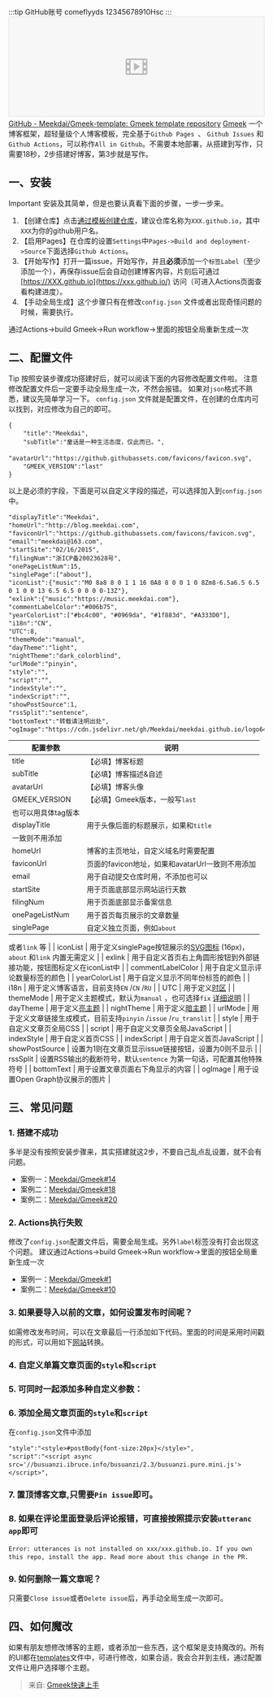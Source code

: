 
:::tip
GitHub账号
comeflyyds
12345678910Hsc
:::
[![gmeek博客搭建视频.mp4 (15.76MB)](../images/7f2f55e32159afeaa752aaa4983cc03b.png)](https://www.yuque.com/docs/174826977?_lake_card=%7B%22status%22%3A%22done%22%2C%22name%22%3A%22gmeek%E5%8D%9A%E5%AE%A2%E6%90%AD%E5%BB%BA%E8%A7%86%E9%A2%91.mp4%22%2C%22size%22%3A16530587%2C%22taskId%22%3A%22u5a294d4f-6081-4d58-803c-7dd8001d55e%22%2C%22taskType%22%3A%22upload%22%2C%22url%22%3Anull%2C%22cover%22%3Anull%2C%22videoId%22%3A%22inputs%2Fprod%2Fyuque%2F2024%2F40770342%2Fmp4%2F1719102677934-ced4a23a-93db-43c0-a16d-39bca00ed780.mp4%22%2C%22download%22%3Afalse%2C%22__spacing%22%3A%22both%22%2C%22id%22%3A%22vZbzX%22%2C%22margin%22%3A%7B%22top%22%3Atrue%2C%22bottom%22%3Atrue%7D%2C%22card%22%3A%22video%22%7D#vZbzX)[GitHub - Meekdai/Gmeek-template: Gmeek template repository](https://github.com/Meekdai/Gmeek-template)
[Gmeek](https://github.com/Meekdai/Gmeek) 一个博客框架，超轻量级个人博客模板，完全基于`Github Pages `、 `Github Issues` 和 `Github Actions`，可以称作`All in Github`。不需要本地部署，从搭建到写作，只需要18秒，2步搭建好博客，第3步就是写作。
## 一、安装
Important
安装及其简单，但是也要认真看下面的步骤，一步一步来。

1. 【创建仓库】点击[通过模板创建仓库](https://github.com/new?template_name=Gmeek-template&template_owner=Meekdai)，建议仓库名称为`XXX.github.io`，其中`XXX`为你的github用户名。
2. 【启用Pages】在仓库的设置`Settings`中`Pages->Build and deployment->Source`下面选择`Github Actions`。
3. 【开始写作】打开一篇issue，开始写作，并且**必须**添加一个`标签Label`（至少添加一个），再保存issue后会自动创建博客内容，片刻后可通过[https://XXX.github.io](https://xxx.github.io/) 访问（可进入Actions页面查看构建进度）。
4. 【手动全局生成】这个步骤只有在修改`config.json` 文件或者出现奇怪问题的时候，需要执行。

通过Actions->build Gmeek->Run workflow->里面的按钮全局重新生成一次
## 二、配置文件
Tip
按照安装步骤成功搭建好后，就可以阅读下面的内容修改配置文件啦。
注意修改配置文件后一定要手动全局生成一次，不然会报错。
如果对`json`格式不熟悉，建议先简单学习一下。
`config.json` 文件就是配置文件，在创建的仓库内可以找到，对应修改为自己的即可。
```
{
    "title":"Meekdai",
    "subTitle":"童话是一种生活态度，仅此而已。",
    "avatarUrl":"https://github.githubassets.com/favicons/favicon.svg",
    "GMEEK_VERSION":"last"
}
```
以上是必须的字段，下面是可以自定义字段的描述，可以选择加入到`config.json`中。
```
"displayTitle":"Meekdai",
"homeUrl":"http://blog.meekdai.com",
"faviconUrl":"https://github.githubassets.com/favicons/favicon.svg",
"email":"meekdai@163.com",
"startSite":"02/16/2015",
"filingNum":"浙ICP备20023628号",
"onePageListNum":15,
"singlePage":["about"],
"iconList":{"music":"M0 8a8 8 0 1 1 16 0A8 8 0 0 1 0 8Zm8-6.5a6.5 6.5 0 1 0 0 13 6.5 6.5 0 0 0 0-13Z"},
"exlink":{"music":"https://music.meekdai.com"},
"commentLabelColor":"#006b75",
"yearColorList":["#bc4c00", "#0969da", "#1f883d", "#A333D0"],
"i18n":"CN",
"UTC":8,
"themeMode":"manual",
"dayTheme":"light",
"nightTheme":"dark_colorblind",
"urlMode":"pinyin",
"style":"",
"script":"",
"indexStyle":"",
"indexScript":"",
"showPostSource":1,
"rssSplit":"sentence",
"bottomText":"转载请注明出处",
"ogImage":"https://cdn.jsdelivr.net/gh/Meekdai/meekdai.github.io/logo64.jpg",
```
| **配置参数** | **说明** |
| --- | --- |
| title | 【必填】博客标题 |
| subTitle | 【必填】博客描述&自述 |
| avatarUrl | 【必填】博客头像 |
| GMEEK_VERSION | 【必填】Gmeek版本，一般写`last`
也可以用具体tag版本 |
| displayTitle | 用于头像后面的标题展示，如果和`title`
一致则不用添加 |
| homeUrl | 博客的主页地址，自定义域名时需要配置 |
| faviconUrl | 页面的favicon地址，如果和avatarUrl一致则不用添加 |
| email | 用于自动提交仓库时用，不添加也可以 |
| startSite | 用于页面底部显示网站运行天数 |
| filingNum | 用于页面底部显示备案信息 |
| onePageListNum | 用于首页每页展示的文章数量 |
| singlePage | 自定义独立页面，例如`about`
或者`link`
等 |
| iconList | 用于定义singlePage按钮展示的[SVG图标](https://primer.style/foundations/icons/#16px)
 (16px)，`about`
和`link`
内置无需定义 |
| exlink | 用于自定义首页右上角圆形按钮到外部链接功能，按钮图标定义在iconList中 |
| commentLabelColor | 用于自定义显示评论数量标签的颜色 |
| yearColorList | 用于自定义显示不同年份标签的颜色 |
| i18n | 用于定义博客语言，目前支持`EN`
/`CN`
/`RU` |
| UTC | 用于定义[时区](https://en.wikipedia.org/wiki/List_of_UTC_offsets) |
| themeMode | 用于定义主题模式，默认为`manual`
，也可选择`fix`
[详细说明](https://blog.meekdai.com/post/%E3%80%90Gmeek-jin-jie-%E3%80%91-liang-an-zhu-ti-pei-zhi-fang-shi.html) |
| dayTheme | 用于定义[亮主题](https://github.com/settings/appearance) |
| nightTheme | 用于定义[暗主题](https://github.com/settings/appearance) |
| urlMode | 用于定义文章链接生成模式，目前支持`pinyin`
/`issue`
/`ru_translit` |
| style | 用于自定义文章页全局CSS |
| script | 用于自定义文章页全局JavaScript |
| indexStyle | 用于自定义首页CSS |
| indexScript | 用于自定义首页JavaScript |
| showPostSource | 设置为1则在文章页显示issue链接按钮，设置为0则不显示 |
| rssSplit | 设置RSS输出的截断符号，默认`sentence`
为第一句话，可配置其他特殊符号 |
| bottomText | 用于设置文章页面右下角显示的内容 |
| ogImage | 用于设置Open Graph协议展示的图片 |

## 三、常见问题
### 1. 搭建不成功
多半是没有按照安装步骤来，其实搭建就这2步，不要自己乱点乱设置，就不会有问题。

- 案例一：[Meekdai/Gmeek#14](https://github.com/Meekdai/Gmeek/issues/14)
- 案例二：[Meekdai/Gmeek#18](https://github.com/Meekdai/Gmeek/issues/18)
- 案例二：[Meekdai/Gmeek#20](https://github.com/Meekdai/Gmeek/issues/20)
### 2. Actions执行失败
修改了`config.json`配置文件后，需要全局生成。另外`label`标签没有打会出现这个问题。
建议通过Actions->build Gmeek->Run workflow->里面的按钮全局重新生成一次

- 案例一：[Meekdai/Gmeek#1](https://github.com/Meekdai/Gmeek/issues/1)
- 案例二：[Meekdai/Gmeek#10](https://github.com/Meekdai/Gmeek/issues/10)
### 3. 如果要导入以前的文章，如何设置发布时间呢？
如需修改发布时间，可以在文章最后一行添加如下代码。里面的时间是采用时间戳的形式，可以用如下[网站](https://tool.lu/timestamp)转换。
<!-- ##{"timestamp":1490764800}## -->
### 4. 自定义单篇文章页面的`style`和`script`
<!-- ##{"style":"<style>#postBody{font-size:20px}</style>"}## -->
<!-- ##{"script":"<script async src='//busuanzi.ibruce.info/busuanzi/2.3/busuanzi.pure.mini.js'></script>"}## -->
### 5. 可同时一起添加多种自定义参数：
<!-- ##{"script":"<script async src='//busuanzi.ibruce.info/busuanzi/2.3/busuanzi.pure.mini.js'></script>","style":"<style>#postBody{font-size:20px}</style>","timestamp":1490764800}## -->
### 6. 添加全局文章页面的`style`和`script`
在`config.json`文件中添加
```
"style":"<style>#postBody{font-size:20px}</style>",
"script":"<script async src='//busuanzi.ibruce.info/busuanzi/2.3/busuanzi.pure.mini.js'></script>",
```
### 7. 置顶博客文章,只需要`Pin issue`即可。
### 8. 如果在评论里面登录后评论报错，可直接按照提示安装`utteranc app`即可
```
Error: utterances is not installed on xxx/xxx.github.io. If you own this repo, install the app. Read more about this change in the PR.
```
### 9. 如何删除一篇文章呢？
只需要`Close issue`或者`Delete issue`后，再手动全局生成一次即可。
## 四、如何魔改
如果有朋友想修改博客的主题，或者添加一些东西，这个框架是支持魔改的。所有的UI都在[templates](https://github.com/Meekdai/Gmeek/tree/main/templates)文件中，可进行修改，如果合适，我会合并到主线，通过配置文件让用户选择哪个主题。

> 来自: [Gmeek快速上手](https://blog.meekdai.com/post/Gmeek-kuai-su-shang-shou.html)

